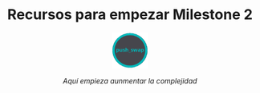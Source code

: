
<h1 align="center" width="100%">Recursos para empezar Milestone 2</h1>


<p align="center" width="100%"><img src="push_swap.png" width="72" />

<p align="center" width="100%"><i>Aquí empieza aunmentar la complejidad</p>
